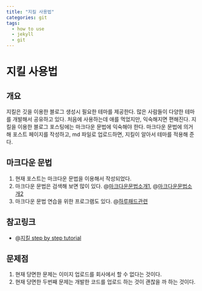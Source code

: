 ```yaml
---
title: "지킬 사용법"
categories: git
tags:
  - how to use
  - jekyll
  - git
---
```


# 지킬 사용법
## 개요
지킬은 깃을 이용한 블로그 생성시 필요한 테마를 제공한다.
많은 사람들이 다양한 테마를 개발해서 공유하고 있다.
처음에 사용하는데 애를 먹었지만, 익숙해지면 편해진다.
지킬을 이용한 블로그 포스팅에는 마크다운 문법에 익숙해야 한다.
마크다운 문법에 의거해 포스트 페이지를 작성하고, md 파일로 업로드하면,
지킬이 알아서 테마를 적용해 준다.

## 마크다운 문법
1. 현재 포스트는 마크다운 문법을 이용해서 작성되었다.
2. 마크다운 문법은 검색해 보면 많이 있다. @[마크다운문법소개1](https://heropy.blog/2017/09/30/markdown/), @[마크다운문법소개2](https://gist.github.com/ihoneymon/652be052a0727ad59601)
3. 마크다운 문법 연습을 위한 프로그램도 있다. @[하루패드관련](https://recoveryman.tistory.com/323?category=635733)


## 참고링크
- @[지킬 step by step tutorial](https://jekyllrb.com/docs/step-by-step/01-setup/)

## 문제점
1. 현재 당면한 문제는 이미지 업로드를 회사에서 할 수 없다는 것이다.
2. 현재 당면한 두번째 문제는 개발한 코드를 업로드 하는 것이 괜찮을 까 하는 것이다.
